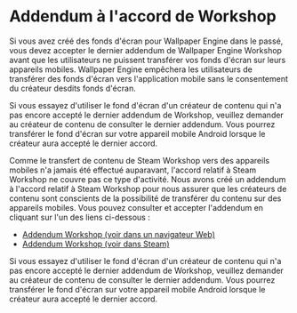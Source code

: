 # Addendum à l'accord de Workshop

Si vous avez créé des fonds d'écran pour Wallpaper Engine dans le passé, vous devez accepter le dernier addendum de Wallpaper Engine Workshop avant que les utilisateurs ne puissent transférer vos fonds d'écran sur leurs appareils mobiles. Wallpaper Engine empêchera les utilisateurs de transférer des fonds d'écran vers l'application mobile sans le consentement du créateur desdits fonds d'écran.

Si vous essayez d'utiliser le fond d'écran d'un créateur de contenu qui n'a pas encore accepté le dernier addendum de Workshop, veuillez demander au créateur de contenu de consulter le dernier addendum. Vous pourrez transférer le fond d'écran sur votre appareil mobile Android lorsque le créateur aura accepté le dernier accord.

Comme le transfert de contenu de Steam Workshop vers des appareils mobiles n'a jamais été effectué auparavant, l'accord relatif à Steam Workshop ne couvre pas ce type d'activité. Nous avons créé un addendum à l'accord relatif à Steam Workshop pour nous assurer que les créateurs de contenu sont conscients de la possibilité de transférer du contenu sur des appareils mobiles. Vous pouvez consulter et accepter l'addendum en cliquant sur l'un des liens ci-dessous :

* [Addendum Workshop (voir dans un navigateur Web)](https://store.steampowered.com/workshopeula/431960/)
* <a href="steam://url/WorkshopEula/431960/">Addendum Workshop (voir dans Steam)</a>

Si vous essayez d'utiliser le fond d'écran d'un créateur de contenu qui n'a pas encore accepté le dernier addendum de Workshop, veuillez demander au créateur de contenu de consulter le dernier addendum. Vous pourrez transférer le fond d'écran sur votre appareil mobile Android lorsque le créateur aura accepté le dernier accord.